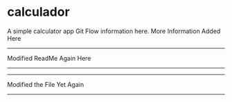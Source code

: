 # calculador
A simple calculator app
Git Flow information here.
More Information Added Here
***********************************
Modified ReadMe Again Here
***********************************
***********************************
Modified the File Yet Again
***********************************